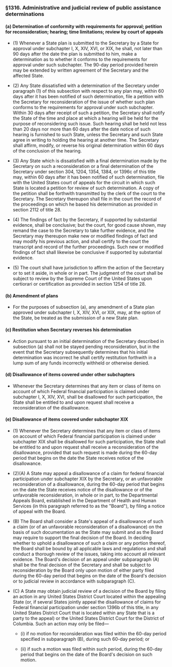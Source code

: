 ### §1316. Administrative and judicial review of public assistance determinations
#### (a) Determination of conformity with requirements for approval; petition for reconsideration; hearing; time limitations; review by court of appeals
* (1) Whenever a State plan is submitted to the Secretary by a State for approval under subchapter I, X, XIV, XVI, or XIX, he shall, not later than 90 days after the date the plan is submitted to him, make a determination as to whether it conforms to the requirements for approval under such subchapter. The 90-day period provided herein may be extended by written agreement of the Secretary and the affected State.

* (2) Any State dissatisfied with a determination of the Secretary under paragraph (1) of this subsection with respect to any plan may, within 60 days after it has been notified of such determination, file a petition with the Secretary for reconsideration of the issue of whether such plan conforms to the requirements for approval under such subchapter. Within 30 days after receipt of such a petition, the Secretary shall notify the State of the time and place at which a hearing will be held for the purpose of reconsidering such issue. Such hearing shall be held not less than 20 days nor more than 60 days after the date notice of such hearing is furnished to such State, unless the Secretary and such State agree in writing to holding the hearing at another time. The Secretary shall affirm, modify, or reverse his original determination within 60 days of the conclusion of the hearing.

* (3) Any State which is dissatisfied with a final determination made by the Secretary on such a reconsideration or a final determination of the Secretary under section 304, 1204, 1354, 1384, or 1396c of this title may, within 60 days after it has been notified of such determination, file with the United States court of appeals for the circuit in which such State is located a petition for review of such determination. A copy of the petition shall be forthwith transmitted by the clerk of the court to the Secretary. The Secretary thereupon shall file in the court the record of the proceedings on which he based his determination as provided in section 2112 of title 28.

* (4) The findings of fact by the Secretary, if supported by substantial evidence, shall be conclusive; but the court, for good cause shown, may remand the case to the Secretary to take further evidence, and the Secretary may thereupon make new or modified findings of fact and may modify his previous action, and shall certify to the court the transcript and record of the further proceedings. Such new or modified findings of fact shall likewise be conclusive if supported by substantial evidence.

* (5) The court shall have jurisdiction to affirm the action of the Secretary or to set it aside, in whole or in part. The judgment of the court shall be subject to review by the Supreme Court of the United States upon certiorari or certification as provided in section 1254 of title 28.

#### (b) Amendment of plans
* For the purposes of subsection (a), any amendment of a State plan approved under subchapter I, X, XIV, XVI, or XIX, may, at the option of the State, be treated as the submission of a new State plan.

#### (c) Restitution when Secretary reverses his determination
* Action pursuant to an initial determination of the Secretary described in subsection (a) shall not be stayed pending reconsideration, but in the event that the Secretary subsequently determines that his initial determination was incorrect he shall certify restitution forthwith in a lump sum of any funds incorrectly withheld or otherwise denied.

#### (d) Disallowance of items covered under other subchapters
* Whenever the Secretary determines that any item or class of items on account of which Federal financial participation is claimed under subchapter I, X, XIV, XVI, shall be disallowed for such participation, the State shall be entitled to and upon request shall receive a reconsideration of the disallowance.

#### (e) Disallowance of items covered under subchapter XIX
* (1) Whenever the Secretary determines that any item or class of items on account of which Federal financial participation is claimed under subchapter XIX shall be disallowed for such participation, the State shall be entitled to and upon request shall receive a reconsideration of the disallowance, provided that such request is made during the 60-day period that begins on the date the State receives notice of the disallowance.

* (2)(A) A State may appeal a disallowance of a claim for federal financial participation under subchapter XIX by the Secretary, or an unfavorable reconsideration of a disallowance, during the 60-day period that begins on the date the State receives notice of the disallowance or of the unfavorable reconsideration, in whole or in part, to the Departmental Appeals Board, established in the Department of Health and Human Services (in this paragraph referred to as the "Board"), by filing a notice of appeal with the Board.

* (B) The Board shall consider a State's appeal of a disallowance of such a claim (or of an unfavorable reconsideration of a disallowance) on the basis of such documentation as the State may submit and as the Board may require to support the final decision of the Board. In deciding whether to uphold a disallowance of such a claim or any portion thereof, the Board shall be bound by all applicable laws and regulations and shall conduct a thorough review of the issues, taking into account all relevant evidence. The Board's decision of an appeal under subparagraph (A) shall be the final decision of the Secretary and shall be subject to reconsideration by the Board only upon motion of either party filed during the 60-day period that begins on the date of the Board's decision or to judicial review in accordance with subparagraph (C).

* (C) A State may obtain judicial review of a decision of the Board by filing an action in any United States District Court located within the appealing State (or, if several States jointly appeal the disallowance of claims for Federal financial participation under section 1396b of this title, in any United States District Court that is located within any State that is a party to the appeal) or the United States District Court for the District of Columbia. Such an action may only be filed—

  * (i) if no motion for reconsideration was filed within the 60-day period specified in subparagraph (B), during such 60-day period; or

  * (ii) if such a motion was filed within such period, during the 60-day period that begins on the date of the Board's decision on such motion.